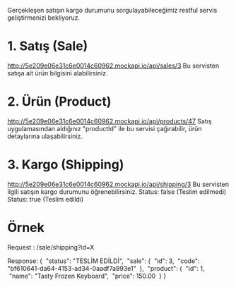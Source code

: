 Gerçekleşen satışın kargo durumunu sorgulayabileceğimiz
restful servis geliştirmenizi bekliyoruz.

# 1. Satış (Sale)
http://5e209e06e31c6e0014c60962.mockapi.io/api/sales/3
Bu servisten satışa ait ürün bilgisini alabilirsiniz.
# 2. Ürün (Product)
http://5e209e06e31c6e0014c60962.mockapi.io/api/products/47
Satış uygulamasından aldığınız "productId" ile bu servisi çağırabilir,
ürün detaylarına ulaşabilirsiniz.
# 3. Kargo (Shipping)
http://5e209e06e31c6e0014c60962.mockapi.io/api/shipping/3
Bu servisten ilgili satışın kargo durumunu öğrenebilirsiniz.
Status: false (Teslim edilmedi)
Status: true (Teslim edildi)

# Örnek 

Request : /sale/shipping?id=X

Response:
{
 "status": "TESLİM EDİLDİ",
 "sale": {
 "id": 3,
 "code": "bf610641-da64-4153-ad34-0aadf7a993e1"
 },
 "product": {
 "id": 1,
 "name": "Tasty Frozen Keyboard",
 "price": 150.00
 }
}
